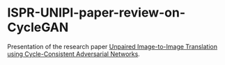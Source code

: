 # ISPR-UNIPI-paper-review-on-CycleGAN
Presentation of the research paper [Unpaired Image-to-Image Translation using Cycle-Consistent Adversarial Networks](https://arxiv.org/abs/1703.10593).
